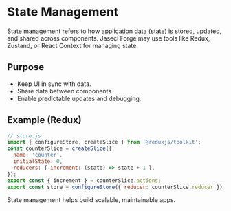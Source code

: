 # State Management

State management refers to how application data (state) is stored, updated, and shared across components. Jaseci Forge may use tools like Redux, Zustand, or React Context for managing state.

## Purpose
- Keep UI in sync with data.
- Share data between components.
- Enable predictable updates and debugging.

## Example (Redux)
```js
// store.js
import { configureStore, createSlice } from '@reduxjs/toolkit';
const counterSlice = createSlice({
  name: 'counter',
  initialState: 0,
  reducers: { increment: (state) => state + 1 },
});
export const { increment } = counterSlice.actions;
export const store = configureStore({ reducer: counterSlice.reducer });
```

State management helps build scalable, maintainable apps. 
